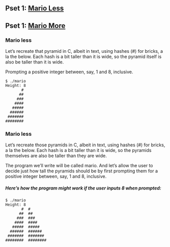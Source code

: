 ## Pset 1: [Mario Less](https://cs50.harvard.edu/x/2021/psets/1/mario/less/)

## Pset 1: [Mario More ](https://cs50.harvard.edu/x/2021/psets/1/cash/)

### Mario less

Let’s recreate that pyramid in C, albeit in text, using hashes (#) for bricks, a la the below. Each hash is a bit taller than it is wide, so the pyramid itself is also be taller than it is wide.

Prompting a positive integer between, say, 1 and 8, inclusive.

```
$ ./mario
Height: 8
       #
      ##
     ###
    ####
   #####
  ######
 #######
########
```

### Mario less

Let’s recreate those pyramids in C, albeit in text, using hashes (#) for bricks, a la the below. Each hash is a bit taller than it is wide, so the pyramids themselves are also be taller than they are wide.

The program we’ll write will be called mario. And let’s allow the user to decide just how tall the pyramids should be by first prompting them for a positive integer between, say, 1 and 8, inclusive.

##### Here’s how the program might work if the user inputs 8 when prompted:

```
$ ./mario
Height: 8
       #  #
      ##  ##
     ###  ###
    ####  ####
   #####  #####
  ######  ######
 #######  #######
########  ########
```
